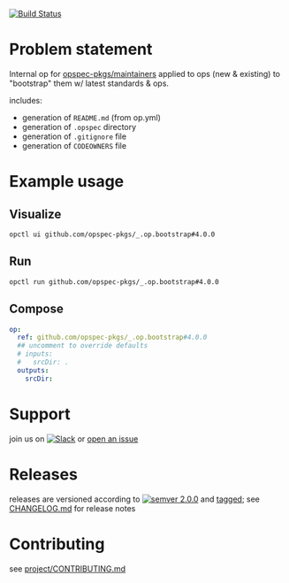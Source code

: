 [![Build Status](https://github.com/opspec-pkgs/_.op.bootstrap/workflows/build/badge.svg?branch=master)](https://github.com/opspec-pkgs/_.op.bootstrap/actions?query=workflow%3Abuild+branch%3Amaster)

# Problem statement

Internal op for [opspec-pkgs/maintainers](https://github.com/orgs/opspec-pkgs/teams/maintainers) 
applied to ops (new & existing) to "bootstrap" them w/ latest standards & ops.

includes:
- generation of `README.md` (from op.yml)
- generation of `.opspec` directory
- generation of `.gitignore` file
- generation of `CODEOWNERS` file


# Example usage

## Visualize

```shell
opctl ui github.com/opspec-pkgs/_.op.bootstrap#4.0.0
```

## Run

```
opctl run github.com/opspec-pkgs/_.op.bootstrap#4.0.0
```

## Compose

```yaml
op:
  ref: github.com/opspec-pkgs/_.op.bootstrap#4.0.0
  ## uncomment to override defaults
  # inputs:
  #   srcDir: .
  outputs:
    srcDir:
```

# Support

join us on
[![Slack](https://img.shields.io/badge/slack-opctl-E01563.svg)](https://join.slack.com/t/opctl/shared_invite/zt-51zodvjn-Ul_UXfkhqYLWZPQTvNPp5w)
or
[open an issue](https://github.com/opspec-pkgs/_.op.bootstrap/issues)

# Releases

releases are versioned according to
[![semver 2.0.0](https://img.shields.io/badge/semver-2.0.0-brightgreen.svg)](http://semver.org/spec/v2.0.0.html)
and [tagged](https://git-scm.com/book/en/v2/Git-Basics-Tagging); see
[CHANGELOG.md](CHANGELOG.md) for release notes

# Contributing

see
[project/CONTRIBUTING.md](https://github.com/opspec-pkgs/project/blob/master/CONTRIBUTING.md)

